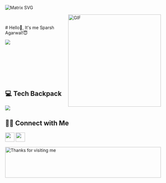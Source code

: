 ![Matrix SVG](https://raw.githubusercontent.com/rodrigograca31/rodrigograca31/master/matrix.svg)

<img align="right" alt="GIF" src="https://user-images.githubusercontent.com/74038190/229223263-cf2e4b07-2615-4f87-9c38-e37600f8381a.gif" height="300" width="300" />

<br>
<br>
<!---------------------------- Typewriter animation ----------------------------->
# Hello👋, It's me Sparsh Agarwal!😇

![](https://readme-typing-svg.herokuapp.com?font=Montserrat&color=EE39F5&lines=I'm+a+Full+Stack+Developer;I'm+a+Software+Engineer;I'm+a+Web+Developer;)

<!---------------------------- About Me ----------------------------->

<br>
<br>
<br>
<br>
<br>
<br>






<!---------------------------- My Skills Section ----------------------------->
## 💻 Tech Backpack

<img src="https://skillicons.dev/icons?i=html,css,js,c,cpp,java,react,ts,nextjs,nodejs,expressjs,tailwind,bootstrap,figma,mongodb,mysql,git,github,vscode,eclipse,gcp,php,python,androidstudio" align="center">
<br>




<!--------------------------------- Social Links --------------------------------->
## 🤝🏻 Connect with Me

<p align="left">
<a href="mailto:agarwalsparsh100@gmail.com" style="text-decoration:none">
  <img height="30" src = "https://img.shields.io/badge/gmail-c14438?&style=for-the-badge&logo=gmail&logoColor=white">
</a>
<a href="https://www.linkedin.com/in/sparsh-agarwal-95b807255/" style="text-decoration:none">
  <img height="30" src="https://img.shields.io/badge/linkedin-blue.svg?&style=for-the-badge&logo=linkedin&logoColor=white" />
</a>
</p>


<!---------------------------------  Marquee Animation  ------------------------>
<img height="100" alt="Thanks for visiting me" width="100%" src="https://raw.githubusercontent.com/BrunnerLivio/brunnerlivio/master/images/marquee.svg" />

